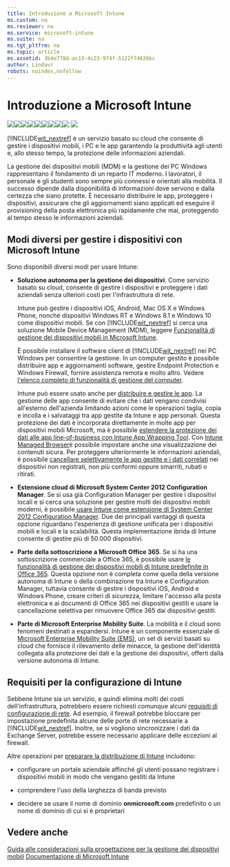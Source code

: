 ```yaml
---
title: Introduzione a Microsoft Intune
ms.custom: na
ms.reviewer: na
ms.service: microsoft-intune
ms.suite: na
ms.tgt_pltfrm: na
ms.topic: article
ms.assetid: 3b4e778d-ac13-4c23-974f-5122f74626bc
author: Lindavr
robots: noindex,nofollow
---
```

# Introduzione a Microsoft Intune
![](../Image/Nav-Icons/WIT_Tile_W_OverviewHighlight.png)[![](../Image/Nav-Icons/WIT_Tile_W_GetStarted.png)](https://technet.microsoft.com/library/dn646953.aspx/?WT.mc_id=IntuneGS20150801)[![](../Image/Nav-Icons/WIT_Tile_W_EnrollDevices.png)](https://technet.microsoft.com/library/dn646962.aspx/?WT.mc_id=IntuneEnroll20150801)[![](../Image/Nav-Icons/WIT_Tile_W_ManageDevices.png)](https://technet.microsoft.com/library/mt313202.aspx/?WT.mc_id=IntuneConfig20150801)[![](../Image/Nav-Icons/WIT_Tile_W_ManageApps.png)](https://technet.microsoft.com/library/dn646965.aspx/?WT.mc_id=IntuneDeploy20150801)[![](../Image/Nav-Icons/WIT_Tile_W_ProtectResources.png)](https://technet.microsoft.com/library/mt313203.aspx/?WT.mc_id=IntuneProtect20150801)[![](../Image/Nav-Icons/WIT_Tile_W_RetireData.png)](https://technet.microsoft.com/library/mt313204.aspx/?WT.mc_id=IntuneRetire20150801)[![](../Image/Nav-Icons/WIT_Tile_W_TechnicalReference.png)](https://technet.microsoft.com/library/mt282239.aspx/?WT.mc_id=IntuneTR20150801)[![](../Image/Nav-Icons/WIT_Tile_W_Troubleshooting.png)](https://technet.microsoft.com/library/mt345521.aspx)
![](../Image/Nav-Icons/WIT_Tile_Bar_Overview.png)

[!INCLUDE[wit_nextref](../Token/wit_nextref_md.md)] è un servizio basato su cloud che consente di gestire i dispositivi mobili, i PC e le app garantendo la produttività agli utenti e, allo stesso tempo, la protezione delle informazioni aziendali.

La gestione dei dispositivi mobili (MDM) e la gestione dei PC Windows rappresentano il fondamento di un reparto IT moderno. I lavoratori, il personale e gli studenti sono sempre più connessi e orientati alla mobilità. Il successo dipende dalla disponibilità di informazioni dove servono e dalla certezza che siano protette. È necessario distribuire le app, proteggere i dispositivi, assicurare che gli aggiornamenti siano applicati ed eseguire il provisioning della posta elettronica più rapidamente che mai, proteggendo al tempo stesso le informazioni aziendali.

## Modi diversi per gestire i dispositivi con Microsoft Intune
Sono disponibili diversi modi per usare Intune:

-   **Soluzione autonoma per la gestione dei dispositivi**. Come servizio basato su cloud, consente di gestire i dispositivi e proteggere i dati aziendali senza ulteriori costi per l'infrastruttura di rete.

    Intune può gestire i dispositivi iOS, Android, Mac OS X e Windows Phone, nonché dispositivi Windows RT e Windows 8.1 e Windows 10 come dispositivi mobili. Se con [!INCLUDE[wit_nextref](../Token/wit_nextref_md.md)] si cerca una soluzione Mobile Device Management (MDM), leggere [Funzionalità di gestione dei dispositivi mobili in Microsoft Intune](https://technet.microsoft.com/library/dn600287.aspx).

    È possibile installare il software client di [!INCLUDE[wit_nextref](../Token/wit_nextref_md.md)] nei PC Windows per consentire la gestione. In un computer gestito è possibile distribuire app e aggiornamenti software, gestire Endpoint Protection e Windows Firewall, fornire assistenza remota e molto altro. Vedere [l'elenco completo di funzionalità di gestione del computer](http://technet.microsoft.com/library/dn646975.aspx).

    Intune può essere usato anche per [distribuire e gestire le app](https://technet.microsoft.com/library/dn646965.aspx). La gestione delle app consente di evitare che i dati vengano condivisi all'esterno dell'azienda limitando azioni come le operazioni taglia, copia e incolla e i salvataggi tra app gestite da Intune e app personali. Questa protezione dei dati è incorporata direttamente in molte app per dispositivi mobili Microsoft, ma è possibile [estendere la protezione dei dati alle app line-of-business con Intune App Wrapping Tool](https://technet.microsoft.com/library/dn878026.aspx). Con [Intune Managed Browser](https://technet.microsoft.com/library/dn878029.aspx)è possibile impostare anche una visualizzazione dei contenuti sicura. Per proteggere ulteriormente le informazioni aziendali, è possibile [cancellare selettivamente le app gestite e i dati correlati](https://technet.microsoft.com/library/mt313204.aspx) nei dispositivi non registrati, non più conformi oppure smarriti, rubati o ritirati.

-   **Estensione cloud di Microsoft System Center 2012 Configuration Manager**. Se si usa già Configuration Manager per gestire i dispositivi locali e si cerca una soluzione per gestire molti dei dispositivi mobili moderni, è possibile [usare Intune come estensione di System Center 2012 Configuration Manager](https://technet.microsoft.com/library/dn957912.aspx#BKMK_HybridOfferings). Due dei principali vantaggi di questa opzione riguardano l'esperienza di gestione unificata per i dispositivi mobili e locali e la scalabilità. Questa implementazione ibrida di Intune consente di gestire più di 50.000 dispositivi.

-   **Parte della sottoscrizione a Microsoft Office 365**. Se si ha una sottoscrizione commerciale a Office 365, è possibile usare [le funzionalità di gestione dei dispositivi mobili di Intune predefinite in Office 365](https://technet.microsoft.com/library/dn957912.aspx#MDMOfferings). Questa opzione non è completa come quella della versione autonoma di Intune o della combinazione tra Intune e Configuration Manager, tuttavia consente di gestire i dispositivi iOS, Android e Windows Phone, creare criteri di sicurezza, limitare l'accesso alla posta elettronica e ai documenti di Office 365 nei dispositivi gestiti e usare la cancellazione selettiva per rimuovere Office 365 dai dispositivi gestiti.

-   **Parte di Microsoft Enterprise Mobility Suite**. La mobilità e il cloud sono fenomeni destinati a espandersi. Intune è un componente essenziale di [Microsoft Enterprise Mobility Suite (EMS)](https://www.microsoft.com/en-us/server-cloud/enterprise-mobility/overview.aspx%20), un set di servizi basati su cloud che fornisce il rilevamento delle minacce, la gestione dell'identità collegata alla protezione dei dati e la gestione dei dispositivi, offerti dalla versione autonoma di Intune.

## Requisiti per la configurazione di Intune
Sebbene Intune sia un servizio, e quindi elimina molti dei costi dell'infrastruttura, potrebbero essere richiesti comunque alcuni [requisiti di configurazione di rete](https://technet.microsoft.com/library/dn646950.aspx). Ad esempio, il firewall potrebbe bloccare per impostazione predefinita alcune delle porte di rete necessarie a [!INCLUDE[wit_nextref](../Token/wit_nextref_md.md)].  Inoltre, se si vogliono sincronizzare i dati da Exchange Server, potrebbe essere necessario applicare delle eccezioni al firewall.

Altre operazioni per [preparare la distribuzione di Intune](https://technet.microsoft.com/library/dn646966.aspx) includono:

-   configurare un portale aziendale affinché gli utenti possano registrare i dispositivi mobili in modo che vengano gestiti da Intune

-   comprendere l'uso della larghezza di banda previsto

-   decidere se usare il nome di dominio **onmicrosoft.com** predefinito o un nome di dominio di cui si è proprietari

## Vedere anche
[Guida alle considerazioni sulla progettazione per la gestione dei dispositivi mobili](https://technet.microsoft.com/en-us/library/mt143180.aspx)
[Documentazione di Microsoft Intune](../Topic/Documentation-for-Microsoft-Intune.md)



<!--HONumber=Mar16_HO3-->


